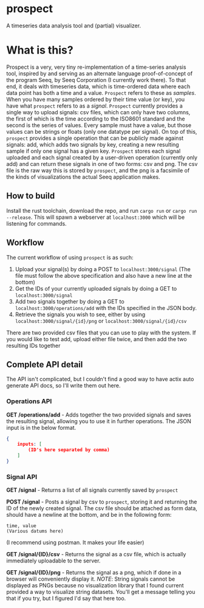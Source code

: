 # prospect

A timeseries data analysis tool and (partial) visualizer.

# What is this?

Prospect is a very, very tiny re-implementation of a time-series analysis tool, inspired by and serving as an alternate language proof-of-concept of the program Seeq, by Seeq Corporation (I currently work there). To that end, it deals with timeseries data, which is time-ordered data where each data point has both a time and a value. `Prospect` refers to these as _samples_. When you have many samples ordered by their time value (or key), you have what `prospect` refers to as a _signal_. `Prospect` currently provides a single way to upload signals: csv files, which can only have two columns, the first of which is the time according to the ISO8601 standard and the second is the series of values. Every sample must have a value, but those values can be strings or floats (only one datatype per signal). On top of this, `prospect` provides a single operation that can be publicly made against signals: add, which adds two signals by key, creating a new resulting sample if only one signal has a given key. `Prospect` stores each signal uploaded and each signal created by a user-driven operation (currently only add) and can return these signals in one of two forms: csv and png. The csv file is the raw way this is stored by `prospect`, and the png is a facsimile of the kinds of visualizations the actual Seeq application makes.

## How to build

Install the rust toolchain, download the repo, and run `cargo run` or `cargo run --release`. This will spawn a webserver at `localhost:3000` which will be listening for commands.

## Workflow

The current workflow of using `prospect` is as such:

1. Upload your signal(s) by doing a POST to `localhost:3000/signal` (The file must follow the above specification and also have a new line at the bottom)
2. Get the IDs of your currently uploaded signals by doing a GET to `localhost:3000/signal`
3. Add two signals together by doing a GET to `localhost:3000/operations/add` with the IDs specified in the JSON body.
4. Retrieve the signals you wish to see, either by using `localhost:3000/signal/{id}/png` or `localhost:3000/signal/{id}/csv`

There are two provided csv files that you can use to play with the system. If you would like to test add, upload either file twice, and then add the two resulting IDs together

## Complete API detail

The API isn't complicated, but I couldn't find a good way to have actix auto generate API docs, so I'll write them out here.

### Operations API

**GET /operations/add** - Adds together the two provided signals and saves the resulting signal, allowing you to use it in further operations. The JSON input is in the below format.

```json
{
    inputs: [
        (ID's here separated by comma)
    ]
}
```

### Signal API

**GET /signal** - Returns a list of all signals currently saved by `prospect`

**POST /signal** - Posts a signal by csv to `prospect`, storing it and returning the ID of the newly created signal. The csv file should be attached as form data, should have a newline at the bottom, and be in the following form:

```
time, value
(Various datums here)
```

(I recommend using postman. It makes your life easier)

**GET /signal/{ID}/csv** - Returns the signal as a csv file, which is actually immediately uploadable to the server.

**GET /signal/{ID}/png** - Returns the signal as a png, which if done in a browser will conveniently display it. _NOTE_: String signals cannot be displayed as PNGs because no visualization library that I found current provided a way to visualize string datasets. You'll get a message telling you that if you try, but I figured I'd say that here too.
